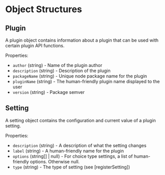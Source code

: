 # Object Structures

## Plugin
A plugin object contains information about a plugin that can be used with certain plugin API functions.

Properties:
- `author` (string) - Name of the plugin author
- `description` (string) - Description of the plugin
- `packageName` (string) - Unique node package name for the plugin
- `pluginName` (string) - The human-friendly plugin name displayed to the user
- `version` (string) - Package semver

## Setting
A setting object contains the configuration and current value of a plugin setting.

Properties:
- `description` (string) - A description of what the setting changes
- `label` (string) - A human-friendly name for the plugin
- `options` (string[] | null) - For choice type settings, a list of human-friendly options. Otherwise null.
- `type` (string) - The type of setting (see [registerSetting])